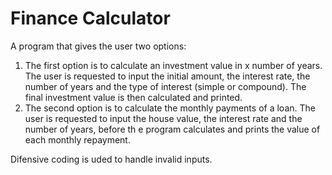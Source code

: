 # Finance Calculator
A program that gives the user two options:
1. The first option is to calculate an investment value in x number of years. The user is requested to input the initial amount, the interest rate, the number of years and the type of interest (simple or compound). The final investment value is then calculated and printed.
2. The second option is to calculate the monthly payments of a loan. The user is requested to input the house value, the interest rate and the number of years, before th e program calculates and prints the value of each monthly repayment.

Difensive coding is uded to handle invalid inputs.
